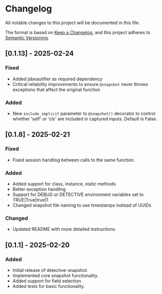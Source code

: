 # Changelog

All notable changes to this project will be documented in this file.

The format is based on [Keep a Changelog](https://keepachangelog.com/en/1.0.0/),
and this project adheres to [Semantic Versioning](https://semver.org/spec/v2.0.0.html).

## [0.1.13] - 2025-02-24

### Fixed
- Added jsbeautifier as required dependency
- Critical reliability improvements to ensure `@snapshot` never throws exceptions that affect the original function

### Added
- New `include_implicit` parameter to `@snapshot()` decorator to control whether 'self' or 'cls' are included in captured inputs. Default is False.

## [0.1.8] - 2025-02-21

### Fixed
- Fixed session handling between calls to the same function.

### Added
- Added support for class, instance, static methods
- Better exception handling
- Support for DEBUG or DETECTIVE environment variables set to TRUE|True|true|1
- Changed snapshot file naming to use timestamps instead of UUIDs

### Changed
- Updated README with more detailed instructions.

## [0.1.1] - 2025-02-20

### Added
- Initial release of detective-snapshot.
- Implemented core snapshot functionality.
- Added support for field selection.
- Added tests for basic functionality.
